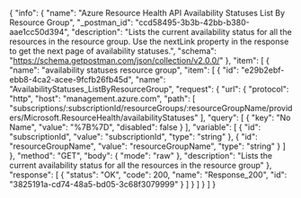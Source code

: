 {
  "info": {
    "name": "Azure Resource Health API Availability Statuses List By Resource Group",
    "_postman_id": "ccd58495-3b3b-42bb-b380-aae1cc50d394",
    "description": "Lists the current availability status for all the resources in the resource group. Use the nextLink property in the response to get the next page of availability statuses.",
    "schema": "https://schema.getpostman.com/json/collection/v2.0.0/"
  },
  "item": [
    {
      "name": "availability statuses resource group",
      "item": [
        {
          "id": "e29b2ebf-ebb8-4ca2-acee-9fcfb26fb45d",
          "name": "AvailabilityStatuses_ListByResourceGroup",
          "request": {
            "url": {
              "protocol": "http",
              "host": "management.azure.com",
              "path": [
                "subscriptions/:subscriptionId/resourceGroups/:resourceGroupName/providers/Microsoft.ResourceHealth/availabilityStatuses"
              ],
              "query": [
                {
                  "key": "No Name",
                  "value": "%7B%7D",
                  "disabled": false
                }
              ],
              "variable": [
                {
                  "id": "subscriptionId",
                  "value": "subscriptionId",
                  "type": "string"
                },
                {
                  "id": "resourceGroupName",
                  "value": "resourceGroupName",
                  "type": "string"
                }
              ]
            },
            "method": "GET",
            "body": {
              "mode": "raw"
            },
            "description": "Lists the current availability status for all the resources in the resource group"
          },
          "response": [
            {
              "status": "OK",
              "code": 200,
              "name": "Response_200",
              "id": "3825191a-cd74-48a5-bd05-3c68f3079999"
            }
          ]
        }
      ]
    }
  ]
}